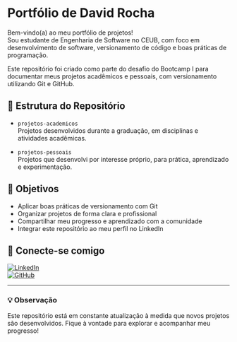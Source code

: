 # Portfólio de David Rocha

Bem-vindo(a) ao meu portfólio de projetos!  
Sou estudante de Engenharia de Software no CEUB, com foco em desenvolvimento de software, versionamento de código e boas práticas de programação.

Este repositório foi criado como parte do desafio do Bootcamp I para documentar meus projetos acadêmicos e pessoais, com versionamento utilizando Git e GitHub.

## 📁 Estrutura do Repositório

- `projetos-academicos`  
  Projetos desenvolvidos durante a graduação, em disciplinas e atividades acadêmicas.

- `projetos-pessoais`  
  Projetos que desenvolvi por interesse próprio, para prática, aprendizado e experimentação.

## 🚀 Objetivos

- Aplicar boas práticas de versionamento com Git  
- Organizar projetos de forma clara e profissional  
- Compartilhar meu progresso e aprendizado com a comunidade  
- Integrar este repositório ao meu perfil no LinkedIn

## 🔗 Conecte-se comigo

[![LinkedIn](https://img.shields.io/badge/-LinkedIn-0A66C2?style=flat&logo=linkedin&logoColor=white)](https://www.linkedin.com/in/david-rocha-de-oliveira/)  
[![GitHub](https://img.shields.io/badge/-GitHub-181717?style=flat&logo=github&logoColor=white)](https://github.com/david-rocha-1775)

---

### 💡 Observação

Este repositório está em constante atualização à medida que novos projetos são desenvolvidos. Fique à vontade para explorar e acompanhar meu progresso!
